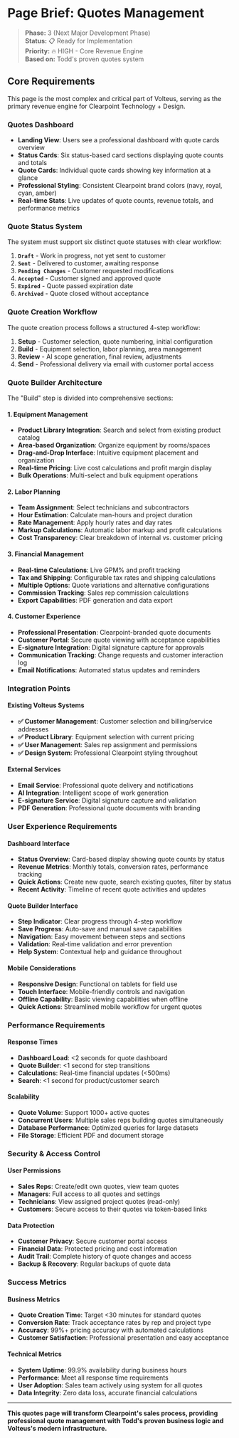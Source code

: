 # Page Brief: Quotes Management

> **Phase:** 3 (Next Major Development Phase)  
> **Status:** 📋 Ready for Implementation  
> **Priority:** 🔥 HIGH - Core Revenue Engine  
> **Based on:** Todd's proven quotes system

## Core Requirements

This page is the most complex and critical part of Volteus, serving as the primary revenue engine for Clearpoint Technology + Design.

### Quotes Dashboard

- **Landing View**: Users see a professional dashboard with quote cards overview
- **Status Cards**: Six status-based card sections displaying quote counts and totals
- **Quote Cards**: Individual quote cards showing key information at a glance
- **Professional Styling**: Consistent Clearpoint brand colors (navy, royal, cyan, amber)
- **Real-time Stats**: Live updates of quote counts, revenue totals, and performance metrics

### Quote Status System

The system must support six distinct quote statuses with clear workflow:

1. **`Draft`** - Work in progress, not yet sent to customer
2. **`Sent`** - Delivered to customer, awaiting response  
3. **`Pending Changes`** - Customer requested modifications
4. **`Accepted`** - Customer signed and approved quote
5. **`Expired`** - Quote passed expiration date
6. **`Archived`** - Quote closed without acceptance

### Quote Creation Workflow

The quote creation process follows a structured 4-step workflow:

1. **Setup** - Customer selection, quote numbering, initial configuration
2. **Build** - Equipment selection, labor planning, area management
3. **Review** - AI scope generation, final review, adjustments
4. **Send** - Professional delivery via email with customer portal access

### Quote Builder Architecture

The "Build" step is divided into comprehensive sections:

#### 1. Equipment Management
- **Product Library Integration**: Search and select from existing product catalog
- **Area-based Organization**: Organize equipment by rooms/spaces
- **Drag-and-Drop Interface**: Intuitive equipment placement and organization
- **Real-time Pricing**: Live cost calculations and profit margin display
- **Bulk Operations**: Multi-select and bulk equipment operations

#### 2. Labor Planning
- **Team Assignment**: Select technicians and subcontractors
- **Hour Estimation**: Calculate man-hours and project duration
- **Rate Management**: Apply hourly rates and day rates
- **Markup Calculations**: Automatic labor markup and profit calculations
- **Cost Transparency**: Clear breakdown of internal vs. customer pricing

#### 3. Financial Management
- **Real-time Calculations**: Live GPM% and profit tracking
- **Tax and Shipping**: Configurable tax rates and shipping calculations
- **Multiple Options**: Quote variations and alternative configurations
- **Commission Tracking**: Sales rep commission calculations
- **Export Capabilities**: PDF generation and data export

#### 4. Customer Experience
- **Professional Presentation**: Clearpoint-branded quote documents
- **Customer Portal**: Secure quote viewing with acceptance capabilities
- **E-signature Integration**: Digital signature capture for approvals
- **Communication Tracking**: Change requests and customer interaction log
- **Email Notifications**: Automated status updates and reminders

### Integration Points

#### Existing Volteus Systems
- **✅ Customer Management**: Customer selection and billing/service addresses
- **✅ Product Library**: Equipment selection with current pricing
- **✅ User Management**: Sales rep assignment and permissions
- **✅ Design System**: Professional Clearpoint styling throughout

#### External Services  
- **Email Service**: Professional quote delivery and notifications
- **AI Integration**: Intelligent scope of work generation
- **E-signature Service**: Digital signature capture and validation
- **PDF Generation**: Professional quote documents with branding

### User Experience Requirements

#### Dashboard Interface
- **Status Overview**: Card-based display showing quote counts by status
- **Revenue Metrics**: Monthly totals, conversion rates, performance tracking
- **Quick Actions**: Create new quote, search existing quotes, filter by status
- **Recent Activity**: Timeline of recent quote activities and updates

#### Quote Builder Interface
- **Step Indicator**: Clear progress through 4-step workflow
- **Save Progress**: Auto-save and manual save capabilities
- **Navigation**: Easy movement between steps and sections
- **Validation**: Real-time validation and error prevention
- **Help System**: Contextual help and guidance throughout

#### Mobile Considerations
- **Responsive Design**: Functional on tablets for field use
- **Touch Interface**: Mobile-friendly controls and navigation
- **Offline Capability**: Basic viewing capabilities when offline
- **Quick Actions**: Streamlined mobile workflow for urgent quotes

### Performance Requirements

#### Response Times
- **Dashboard Load**: <2 seconds for quote dashboard
- **Quote Builder**: <1 second for step transitions
- **Calculations**: Real-time financial updates (<500ms)
- **Search**: <1 second for product/customer search

#### Scalability
- **Quote Volume**: Support 1000+ active quotes
- **Concurrent Users**: Multiple sales reps building quotes simultaneously
- **Database Performance**: Optimized queries for large datasets
- **File Storage**: Efficient PDF and document storage

### Security & Access Control

#### User Permissions
- **Sales Reps**: Create/edit own quotes, view team quotes
- **Managers**: Full access to all quotes and settings
- **Technicians**: View assigned project quotes (read-only)
- **Customers**: Secure access to their quotes via token-based links

#### Data Protection
- **Customer Privacy**: Secure customer portal access
- **Financial Data**: Protected pricing and cost information
- **Audit Trail**: Complete history of quote changes and access
- **Backup & Recovery**: Regular backups of quote data

### Success Metrics

#### Business Metrics
- **Quote Creation Time**: Target <30 minutes for standard quotes
- **Conversion Rate**: Track acceptance rates by rep and project type
- **Accuracy**: 99%+ pricing accuracy with automated calculations
- **Customer Satisfaction**: Professional presentation and easy acceptance

#### Technical Metrics
- **System Uptime**: 99.9% availability during business hours
- **Performance**: Meet all response time requirements
- **User Adoption**: Sales team actively using system for all quotes
- **Data Integrity**: Zero data loss, accurate financial calculations

---

**This quotes page will transform Clearpoint's sales process, providing professional quote management with Todd's proven business logic and Volteus's modern infrastructure.**

